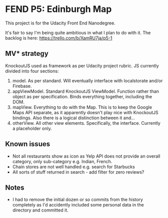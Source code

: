 # FEND P5: Edinburgh Map

This project is for the Udacity Front End Nanodegree. 

It's fair to say I'm being quite ambitious in what I plan to do with it. The backlog is here: https://trello.com/b/XamRU7ja/p5-1

## MV* strategy

KnockoutJS used as framework as per Udacity project rubric. JS currently divided into four sections:

1. model. As per standard. Will eventually interface with localstorate and/or Firebase.
2. appViewModel. Standard KnockoutJS ViewModel. Function rather than object as per specification. Binds everything together, including the DOM. 
3. mapView. Everything to do with the Map. This is to keep the Google Maps API separate, as it apparently doesn't play nice with KnockoutJS bindings. Also there is a logical distinction between it and...
4. otherView. All other view elements. Specifically, the interface. Currently a placeholder only.

## Known issues

* Not all restaurants show as icon as Yelp API does not provide an overall category, only sub-category e.g. Indian, French.
* Chain stores are not well handled e.g. search for Starbucks
* All sorts of stuff returned in search - add filter for zero reviews? 

## Notes

* I had to remove the initial dozen or so commits from the history completely as I'd accidently included some personal data in the directory and committed it.
